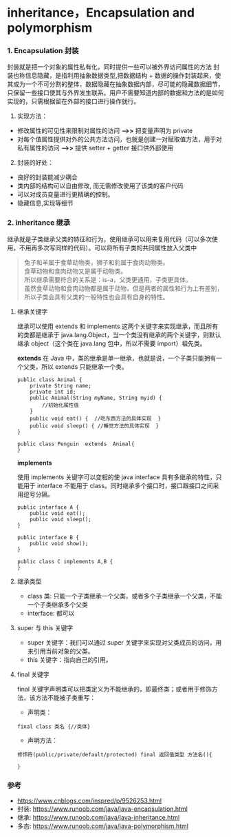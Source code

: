 # inheritance，Encapsulation and polymorphism

### 1. Encapsulation 封装

封装就是把一个对象的属性私有化，同时提供一些可以被外界访问属性的方法
封装也称信息隐藏，是指利用抽象数据类型,把数据结构 + 数据的操作封装起来，使其成为一个不可分割的整体，数据隐藏在抽象数据内部，尽可能的隐藏数据细节，只保留一些接口使其与外界发生联系。用户不需要知道内部的数据和方法的是如何实现的，只需根据留在外部的接口进行操作就行。

1. 实现方法：

- 修改属性的可见性来限制对属性的访问 **-->>** 把变量声明为 private
- 对每个值属性提供对外的公共方法访问，也就是创建一对赋取值方法，用于对私有属性的访问 **-->>** 提供 setter + getter 接口供外部使用

2. 封装的好处：

- 良好的封装能减少耦合
- 类内部的结构可以自由修改, 而无需修改使用了该类的客户代码
- 可以对成员变量进行更精确的控制。
- 隐藏信息,实现等细节

### 2. inheritance 继承

继承就是子类继承父类的特征和行为，使用继承可以用来复用代码（可以多次使用，不用再多次写同样的代码）。可以将所有子类的共同属性放入父类中

> 兔子和羊属于食草动物类，狮子和豹属于食肉动物类。  
> 食草动物和食肉动物又是属于动物类。  
> 所以继承需要符合的关系是：is-a，父类更通用，子类更具体。  
> 虽然食草动物和食肉动物都是属于动物，但是两者的属性和行为上有差别，所以子类会具有父类的一般特性也会具有自身的特性。

1. 继承关键字

   继承可以使用 extends 和 implements 这两个关键字来实现继承，而且所有的类都是继承于 java.lang.Object，当一个类没有继承的两个关键字，则默认继承 object（这个类在 java.lang 包中，所以不需要 import）祖先类。

   **extends**
   在 Java 中，类的继承是单一继承，也就是说，一个子类只能拥有一个父类，所以 extends 只能继承一个类。

   ```
   public class Animal {
       private String name;
       private int id;
       public Animal(String myName, String myid) {
           //初始化属性值
       }
       public void eat() {  //吃东西方法的具体实现  }
       public void sleep() { //睡觉方法的具体实现  }
   }

   public class Penguin  extends  Animal{
   }
   ```

   **implements**

   使用 implements 关键字可以变相的使 java interface 具有多继承的特性，只能用于 interface 不能用于 class。同时继承多个接口时，接口跟接口之间采用逗号分隔。

   ```
   public interface A {
       public void eat();
       public void sleep();
   }

   public interface B {
       public void show();
   }

   public class C implements A,B {
   }
   ```

2. 继承类型

   - class 类: 只能一个子类继承一个父类，或者多个子类继承一个父类，不能一个子类继承多个父类
   - interface: 都可以

3. super 与 this 关键字

   - super 关键字：我们可以通过 super 关键字来实现对父类成员的访问，用来引用当前对象的父类。
   - this 关键字：指向自己的引用。

4. final 关键字

   final 关键字声明类可以把类定义为不能继承的，即最终类；或者用于修饰方法，该方法不能被子类重写：

   - 声明类：

   ```
   final class 类名 {//类体}
   ```

   - 声明方法：

   ```
   修饰符(public/private/default/protected) final 返回值类型 方法名(){

   }
   ```

### 参考

- https://www.cnblogs.com/inspred/p/9526253.html
- 封装: https://www.runoob.com/java/java-encapsulation.html
- 继承: https://www.runoob.com/java/java-inheritance.html
- 多态: https://www.runoob.com/java/java-polymorphism.html
